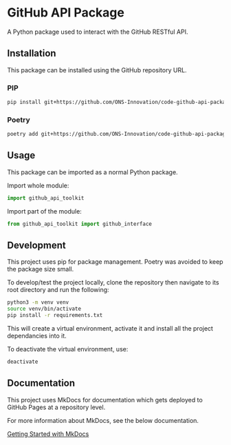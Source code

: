 # GitHub API Package
A Python package used to interact with the GitHub RESTful API.

## Installation
This package can be installed using the GitHub repository URL.

### PIP

```bash
pip install git+https://github.com/ONS-Innovation/code-github-api-package.git
```

### Poetry

```bash
poetry add git+https://github.com/ONS-Innovation/code-github-api-package.git
```

## Usage
This package can be imported as a normal Python package.

Import whole module:
```python
import github_api_toolkit
```

Import part of the module:
```python
from github_api_toolkit import github_interface
```

## Development

This project uses pip for package management. Poetry was avoided to keep the package size small.

To develop/test the project locally, clone the repository then navigate to its root directory and run the following:

```bash
python3 -m venv venv
source venv/bin/activate
pip install -r requirements.txt
```

This will create a virtual environment, activate it and install all the project dependancies into it.

To deactivate the virtual environment, use: 
```bash 
deactivate
```

## Documentation

This project uses MkDocs for documentation which gets deployed to GitHub Pages at a repository level.

For more information about MkDocs, see the below documentation.

[Getting Started with MkDocs](https://www.mkdocs.org/getting-started/)